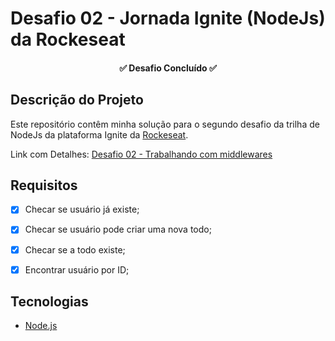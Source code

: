 # Desafio 02 - Jornada Ignite (NodeJs) da Rockeseat

<h4 align="center"> 
	✅  Desafio Concluído  ✅
</h4>

## Descrição do Projeto
Este repositório contêm minha solução para o segundo desafio da trilha de NodeJs da plataforma Ignite da [Rockeseat](https://www.rocketseat.com.br/).

Link com Detalhes: [Desafio 02 - Trabalhando com middlewares](https://www.notion.so/Desafio-02-Trabalhando-com-middlewares-4f89bf538c2e4ee291382b92bdc36790)


## Requisitos
- [x] Checar se usuário já existe;
- [x] Checar se usuário pode criar uma nova todo;
- [x] Checar se a todo existe;
- [x] Encontrar usuário por ID;


## Tecnologias
- [Node.js](https://nodejs.org/)